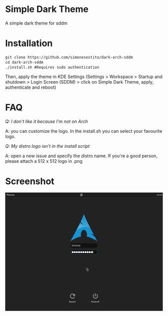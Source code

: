 # Simple Dark Theme

A simple dark theme for sddm


# Installation

    git clone https://github.com/simonesestito/dark-arch-sddm
    cd dark-arch-sddm
    ./install.sh #Requires sudo authentication

Then, apply the theme in KDE Settings
(Settings > Workspace > Startup and shutdown > Login Screen (SDDM) > click on Simple Dark Theme, apply, authenticate and reboot)


# FAQ

*Q: I don't like it because I'm not on Arch*

A: you can customize the logo. In the install.sh you can select your favourite logo.


*Q: My distro logo isn't in the install script*

A: open a new issue and specify the distro name. If you're a good person, please attach a 512 x 512 logo in .png
    
# Screenshot
    
![screenshot](base/screenshot.png)
